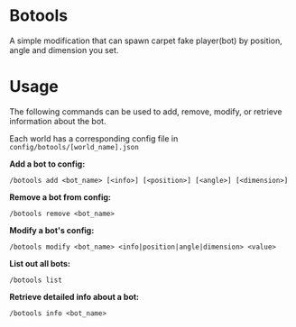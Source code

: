 # Botools
A simple modification that can spawn carpet fake player(bot) by position, angle and dimension you set.

# Usage
The following commands can be used to add, remove, modify, or retrieve information about the bot.

Each world has a corresponding config file in `config/botools/[world_name].json`

**Add a bot to config:**
```
/botools add <bot_name> [<info>] [<position>] [<angle>] [<dimension>]
``` 

**Remove a bot from config:**
```
/botools remove <bot_name>
```
**Modify a bot's config:**
```
/botools modify <bot_name> <info|position|angle|dimension> <value>
```
**List out all bots:**
```
/botools list
```
**Retrieve detailed info about a bot:**
```
/botools info <bot_name>
```